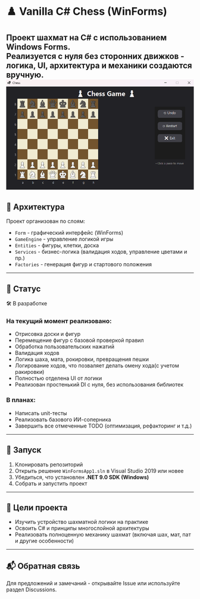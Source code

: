 # ♟️ Vanilla C# Chess (WinForms)

Проект шахмат на C# с использованием Windows Forms.  
Реализуется с нуля без сторонних движков - логика, UI, архитектура и механики создаются вручную.
![img.png](img.png)
---

## 📂 Архитектура

Проект организован по слоям:

- `Form` - графический интерфейс (WinForms)
- `GameEngine` - управление логикой игры
- `Entities` - фигуры, клетки, доска
- `Services` - бизнес-логика (валидация ходов, управление цветами и пр.)
- `Factories` - генерация фигур и стартового положения

---

## 🔧 Статус

🛠️ В разработке

### На текущий момент реализовано:

- Отрисовка доски и фигур
- Перемещение фигур с базовой проверкой правил
- Обработка пользовательских нажатий
- Валидация ходов
- Логика шаха, мата, рокировки, превращения пешки
- Логирование ходов, что позваляет делать омену хода(с учетом ракировки)
- Полностью отделена UI от логики
- Реализован простенький DI c нуля, без использования библиотек

### В планах:

- Написать unit-тесты
- Реализовать базового ИИ-соперника
- Завершить все отмеченные TODO (оптимизация, рефакторинг и т.д.)

---

## 🚀 Запуск

1. Клонировать репозиторий
2. Открыть решение `WinFormsApp1.sln` в Visual Studio 2019 или новее
3. Убедиться, что установлен **.NET 9.0 SDK (Windows)**
4. Собрать и запустить проект

---

## 📌 Цели проекта

- Изучить устройство шахматной логики на практике
- Освоить C# и принципы многослойной архитектуры
- Реализовать полноценную механику шахмат (включая шах, мат, пат и другие особенности)

---

## 📬 Обратная связь

Для предложений и замечаний - открывайте Issue или используйте раздел Discussions.
